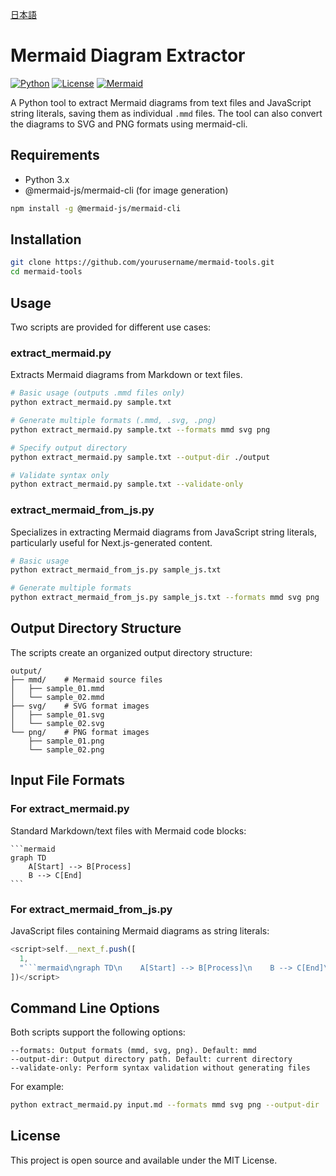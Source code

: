 [日本語](README_ja.md)

# Mermaid Diagram Extractor

[![Python](https://img.shields.io/badge/Python-3.x-blue.svg)](https://www.python.org/)
[![License](https://img.shields.io/badge/License-MIT-yellow.svg)](https://opensource.org/licenses/MIT)
[![Mermaid](https://img.shields.io/badge/Made%20with-Mermaid-ff69b4.svg)](https://mermaid.js.org/)

A Python tool to extract Mermaid diagrams from text files and JavaScript string literals, saving them as individual `.mmd` files. The tool can also convert the diagrams to SVG and PNG formats using mermaid-cli.

## Requirements

- Python 3.x
- @mermaid-js/mermaid-cli (for image generation)
```bash
npm install -g @mermaid-js/mermaid-cli
```

## Installation

```bash
git clone https://github.com/yourusername/mermaid-tools.git
cd mermaid-tools
```

## Usage

Two scripts are provided for different use cases:

### extract_mermaid.py

Extracts Mermaid diagrams from Markdown or text files.

```bash
# Basic usage (outputs .mmd files only)
python extract_mermaid.py sample.txt

# Generate multiple formats (.mmd, .svg, .png)
python extract_mermaid.py sample.txt --formats mmd svg png

# Specify output directory
python extract_mermaid.py sample.txt --output-dir ./output

# Validate syntax only
python extract_mermaid.py sample.txt --validate-only
```

### extract_mermaid_from_js.py

Specializes in extracting Mermaid diagrams from JavaScript string literals, particularly useful for Next.js-generated content.

```bash
# Basic usage
python extract_mermaid_from_js.py sample_js.txt

# Generate multiple formats
python extract_mermaid_from_js.py sample_js.txt --formats mmd svg png
```

## Output Directory Structure

The scripts create an organized output directory structure:

```
output/
├── mmd/    # Mermaid source files
│   ├── sample_01.mmd
│   └── sample_02.mmd
├── svg/    # SVG format images
│   ├── sample_01.svg
│   └── sample_02.svg
└── png/    # PNG format images
    ├── sample_01.png
    └── sample_02.png
```

## Input File Formats

### For extract_mermaid.py

Standard Markdown/text files with Mermaid code blocks:

````
```mermaid
graph TD
    A[Start] --> B[Process]
    B --> C[End]
```
````

### For extract_mermaid_from_js.py

JavaScript files containing Mermaid diagrams as string literals:

```javascript
<script>self.__next_f.push([
  1,
  "```mermaid\ngraph TD\n    A[Start] --> B[Process]\n    B --> C[End]\n```"
])</script>
```

## Command Line Options

Both scripts support the following options:

```
--formats: Output formats (mmd, svg, png). Default: mmd
--output-dir: Output directory path. Default: current directory
--validate-only: Perform syntax validation without generating files
```

For example:
```bash
python extract_mermaid.py input.md --formats mmd svg png --output-dir ./diagrams
```

## License

This project is open source and available under the MIT License.
